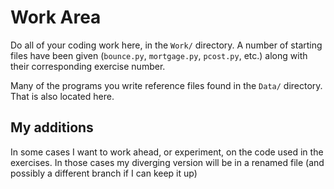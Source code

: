 # Work Area

Do all of your coding work here, in the `Work/` directory.  A number of starting
files have been given (`bounce.py`, `mortgage.py`, `pcost.py`, etc.) along with
their corresponding exercise number.

Many of the programs you write reference files found in the `Data/` directory.
That is also located here.

## My additions 

In some cases I want to work ahead, or experiment, on the code used in the exercises. In those cases my diverging version will be in a renamed file (and possibly a different branch if I can keep it up)
